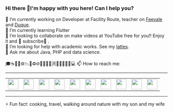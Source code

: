### Hi there 👋I'm happy with you here! Can I help you?
🔭 I’m currently working on Developer at Facility Route, teacher on <a href="https://feevale.br/">Feevale</a> and <a href="http://www.duque.g12.br/">Duque</a>.<br>
🌱 I’m currently learning Flutter<br>
👯 I’m looking to collaborate on make videos at YouTube free for you!! Enjoy it and <h href="https://www.youtube.com/c/marcelojtelles?sub_confirmation=1">🎯 subscribe🎯 </a>. <br>
🤔 I’m looking for help with academic works. See my <a href="http://lattes.cnpq.br/9414932542121207">lattes</a>.<br>
💬 Ask me about Java, PHP and data science.<br>
<br>
🎓☕🍭🎫⚙📉📌♻🌐💬🍓🍇🍉🈷️💯✅👨‍💼🎊💻
📫 How to reach me:
<hr>
<table border="0">
	<tbody>
		<tr>
			<td valign="middle"><a href="https://linkedin.com/in/marcelojtelles"><img alt="" src="https://facilityroute.com/images/in.png" width="32" /></a></td>
			<td valign="middle"><a href="https://www.youtube.com/c/marcelojtelles"><img alt="" height="32" src="https://facilityroute.com/images/you.png" width="32" /></a></td>
			<td valign="middle"><a href="https://www.facebook.com/marcelojosuetelles"><img alt="" height="32" src="https://facilityroute.com/images/fb.png" /></a></td>
			<td valign="middle"><a href="https://www.instagram.com/marcelojtelles/"><img alt="" height="32" src="https://facilityroute.com/images/instagram-circle-icon.png" /></a></td>
			<td valign="middle"><a href="https://br.pinterest.com/marcelotelles14/"><img alt="" height="32" src="https://facilityroute.com/images/pinterest-512.png" /></a></td>
			<td valign="middle"><a href="https://twitter.com/#!/marcelojtelles"><img alt="" height="32" src="https://facilityroute.com/images/tw2.png" /></a></td>
			<td valign="middle"><a href="https://medium.com/@marcelotelles_18526"><img alt="" height="32" src="https://facilityroute.com/images/medium.png" /></a></td>
			<td valign="middle"><a href="http://lattes.cnpq.br/9414932542121207"><img alt="" height="32" src="https://facilityroute.com/images/lattes.png"  /></a></td>
			<td valign="middle"><a href="https://bit.ly/atualprof"><img alt="" height="32" src="https://facilityroute.com/images/siteweb.png"/></a></td>
			<td valign="middle"><a href="https://facilityroute.com"><img alt="" height="32" src="https://facilityroute.com/images/logo-site-facilityorute2.png" width="32" /></a></td>
		</tr>
	</tbody>
</table>
<hr>
⚡ Fun fact: cooking, travel, walking around nature with my son and my wife

<!--
**Macelot/Macelot** is a ✨ _special_ ✨ repository because its `README.md` (this file) appears on your GitHub profile.

Here are some ideas to get you started:

- 🔭 I’m currently working on Developer at Facility Route, teacher on Feevale and Duque
- 🌱 I’m currently learning Flutter
- 👯 I’m looking to collaborate on make videos at YouTube free for you
- 🤔 I’m looking for help with academic works
- 💬 Ask me about Java, PHP and data science
- 📫 How to reach me:  https://www.linkedin.com/in/marcelojtelles, https://www.youtube.com/c/marcelojtelles, https://www.facebook.com/marcelojosuetelles, https://www.instagram.com/marcelojtelles/, https://br.pinterest.com/marcelotelles14/, https://twitter.com/#!/marcelojtelles, https://medium.com/@marcelotelles_18526, http://lattes.cnpq.br/9414932542121207, https://bit.ly/atualprof
- 😄 Pronouns: work ever better
- ⚡ Fun fact: cooking, travel, walking around nature with my son and my wife
-->
